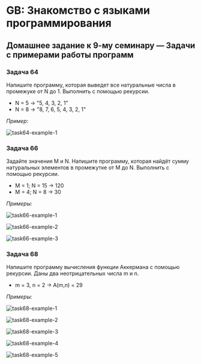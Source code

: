 # GB: Знакомство с языками программирования

## Домашнее задание к 9-му семинару &mdash; Задачи с примерами работы программ

### Задача 64

Напишите программу, которая выведет все натуральные числа в промежуке от N до 1. Выполнить с помощью рекурсии.

* N = 5 -> "5, 4, 3, 2, 1"
* N = 8 -> "8, 7, 6, 5, 4, 3, 2, 1"

*Пример:*

![task64-example-1](https://user-images.githubusercontent.com/109767480/188175057-35003126-5625-4317-8c89-4c9f84044071.png)

### Задача 66

Задайте значения M и N. Напишите программу, которая найдёт сумму натуральных элементов в промежутке от M до N.
Выполнить с помощью рекурсии.

* M = 1; N = 15 -> 120
* M = 4; N = 8 -> 30

*Примеры:*

![task66-example-1](https://user-images.githubusercontent.com/109767480/188175091-75cd9d53-b170-4309-85b8-a1f9f39c07c2.png)

![task66-example-2](https://user-images.githubusercontent.com/109767480/188175103-e73fc988-1a31-4f64-971b-b29a00292cce.png)

![task66-example-3](https://user-images.githubusercontent.com/109767480/188175114-ef7c3069-2798-4d36-aa14-0f182d115c13.png)

### Задача 68

Напишите программу вычисления функции Аккермана с помощью рекурсии. Даны два неотрицательных числа m и n.

* m = 3, n = 2 -> A(m,n) = 29

*Примеры:*

![task68-example-1](https://user-images.githubusercontent.com/109767480/188175148-ad8d785f-ec20-4610-957a-5e90ecab3831.png)

![task68-example-2](https://user-images.githubusercontent.com/109767480/188175161-97d31ce4-0b6c-4272-b2e2-e4d790500f10.png)

![task68-example-3](https://user-images.githubusercontent.com/109767480/188175177-4f1c0583-8127-4ba0-a283-81b7adc76889.png)

![task68-example-4](https://user-images.githubusercontent.com/109767480/188175195-9421b4a2-84d1-4ff9-9c4c-ee636637160e.png)

![task68-example-5](https://user-images.githubusercontent.com/109767480/188175221-e3c6df9e-1370-4015-84c7-0ecb58cb7850.png)
